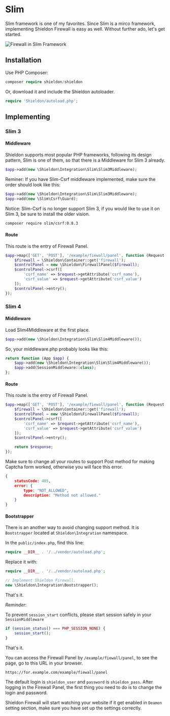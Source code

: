 # Slim

Slim framework is one of my favorites. Since Slim is a mirco framework, implementing Shieldon Firewall is easy as well. Without further ado, let's get started.

![Firewall in Slim Framework](https://i.imgur.com/u7tyOrR.png)

## Installation

Use PHP Composer:

```php
composer require shieldon/shieldon
```

Or, download it and include the Shieldon autoloader.
```php
require 'Shieldon/autoload.php';
```

## Implementing

### Slim 3

#### Middleware

Shieldon supports most popular PHP frameworks, following its design pattern, Slim is one of them, so that there is a Middleware for Slim 3 already.

```php
$app->add(new \Shieldon\Integration\Slim\Slim3Middleware);
```

Reminer: If you have Slim-Csrf middleware implemented, make sure the order should look like this:

```php
$app->add(new \Shieldon\Integration\Slim\Slim3Middleware);
$app->add(new \Slim\Csrf\Guard);
```

Notice: Slim-Csrf is no longer support Slim 3, if you would like to use it on Slim 3, be sure to install the older vision.

```bash
composer require slim/csrf:0.8.3
```

#### Route

This route is the entry of Firewall Panel.

```php
$app->map(['GET', 'POST'], '/example/fiewall/panel', function (Request $request, Response $response, array $args) {
    $firewall = \Shieldon\Container::get('firewall');
    $controlPanel = new \Shieldon\FirewallPanel($firewall);
    $controlPanel->csrf([
        'csrf_name' => $request->getAttribute('csrf_name'),
        'csrf_value' => $request->getAttribute('csrf_value')
    ]);
    $controlPanel->entry();
});
```

### Slim 4

#### Middleware

Load Slim4Middleware at the first place.

```php
$app->add(new \Shieldon\Integration\Slim\Slim4Middleware());
```

So, your middleware.php probably looks like this:

```php
return function (App $app) {
    $app->add(new \Shieldon\Integration\Slim\Slim4Middleware());
    $app->add(SessionMiddleware::class);
};
```

#### Route

This route is the entry of Firewall Panel.

```php
$app->map(['GET', 'POST'], '/example/fiewall/panel', function (Request $request, Response $response, array $args) {
    $firewall = \Shieldon\Container::get('firewall');
    $controlPanel = new \Shieldon\FirewallPanel($firewall);
    $controlPanel->csrf([
        'csrf_name' => $request->getAttribute('csrf_name'),
        'csrf_value' => $request->getAttribute('csrf_value')
    ]);
    $controlPanel->entry();

    return $response;
});
```

Make sure to change all your routes to support Post method for making Captcha form worked, otherwise you will face this error.

```json
{
    statusCode: 405,
    error: {
        type: "NOT_ALLOWED",
        description: "Method not allowed."
    }
}
```

#### Bootstrapper

There is an another way to avoid changing support method. It is `Bootstrapper` located at `Shieldon\Integration` namespace.

In the `public/index.php`, find this line:
```php
require __DIR__ . '/../vendor/autoload.php';
```
Replace it with:

```php
require __DIR__ . '/../vendor/autoload.php';

// Implement Shieldon Firewall.
new \Shieldon\Integration\Bootstrapper();
```

That's it.

*Reminder*:

To prevent `session_start` conflicts, please start session safely in your `SessionMiddleware`

```php
if (session_status() === PHP_SESSION_NONE) {
    session_start();
}
```

That's it.

You can access the Firewall Panel by `/example/fiewall/panel`, to see the page, go to this URL in your browser.

```bash
https://for.example.com/example/fiewall/panel
```

The default login is `shieldon_user` and `password` is `shieldon_pass`. After logging in the Firewall Panel, the first thing you need to do is to change the login and password.

Shieldon Firewall will start watching your website if it get enabled in `Deamon` setting section, make sure you have set up the settings correctly.